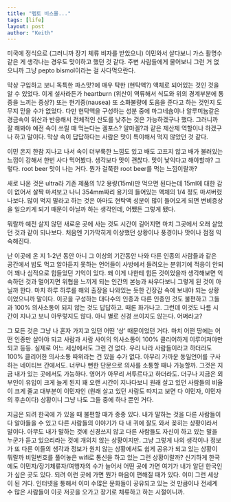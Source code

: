 ```yaml
---
title: "펩토 비스몰..."
tags: [life]
layout: post
author: "Keith"
---
```


미국에 정식으로 (그러니까 장기 체류 비자를 받았으니) 이민와서 살다보니 가스 활명수 같은 게 생각나는 경우도 맞이하고 했던 것 같다. 주변 사람들에게 물어보니 그런 거 없으니까 그냥 pepto bismol이라는 걸 사다먹으란다.

막상 구입하고 보니 독특한 파스맛?에 매우 탁한 (현탁액?) 액체로 되어있는 것인 것을 알 수 있었다. 이게 설사라든가 heartburn (위산이 역류해서 식도와 위의 경계부분에 통증을 느끼는 증상?) 또는 현기증(nausea) 또 소화불량에 도움을 준다고 하는 것인지 도무지 믿을 수가 없었다. 다만 현탁액을 구성하는 성분 중에 마그네슘이나 알루미늄같은 경금속이 위산과 반응해서 전체적인 산도를 낮추는 것은 가능하겠구나 했다. 그러니까 잘 해봐야 예전 속이 쓰릴 때 먹는다는 겔포스? 알마겔?과 같은 제산제 역할이나 하겠구나 하고 말이다. 막상 속이 답답하다는 사람은 맛이 특이해서 먹지 않았던 것 같다.

이민 온지 한참 지나고 나서 속이 더부룩한 느낌도 있고 배도 고프지 않고 배가 불러있는 느낌이 강해서 한번 사다 먹어봤다. 생각보다 맛이 괜찮다. 맛이 낯익다고 해야할까? 그렇다. root beer 맛이 나는 거다. 뭔가 걸쭉한 root beer를 먹는 느낌이랄까?

새로 나온 것은 ultra라 기존 제품의 1/2 용량(15ml)만 먹으면 된다는데 15ml에 대한 감이 없어서 살짝 마셔보고 나니 354mm짜리 용기의 들어있는 액체의 1/4 정도 마셔버렸나보다. 많이 먹지 말라고 하는 것은 아마도 현탁액 성분이 많이 들어오게 되면 변비증상을 일으키게 되기 때문이 아닐까 하는 생각인데, 어쨌든 그렇게 됐다.

뭐랄까 예전 살지 않던 새로운 곳에 사는 것도 시간이 길어지면 마치 그곳에서 오래 살았던 것과 같이 되나보다. 처음엔 기가막히게 이상했던 상황이나 풍경이나 맛이나 점점 익숙해진다. 

난 이곳에 온 지 1-2년 동안 아니 그 이상의 기간동안 나와 다른 인종의 사람들과 같은 공간에서 밥도 먹고 알아듣지 못하는 언어들이 사방에서 들려오는 분위기에 적응이 안되어 꽤나 심적으로 힘들었던 기억이 있다. 왜 이게 나한테 힘든 것이었을까 생각해보면 익숙하던 것과 멀어지면 위협을 느끼게 되는 인간의 본능과 싸우다보니 그렇게 된 것이 아닐까 한다. 마치 하루 하루를 해외 출장을 나와있는 듯한 긴장감 속에 보내야 되는 상황이었으니까 말이다. 이곳을 구성하는 대다수의 인종과 다른 인종인 것도 불편하고 그들과 100% 의사소통이 되지 않는 것도 답답하고. 때론 화가나고. 그런데 이것도 나름 시간이 지나고 보니 아무렇지도 않다. 아니 별로 신경 쓰이지도 않는다. 어쩌라고?

그 모든 것은 그냥 나 혼자 가지고 있던 어떤 '상' 때문이었던 거다. 마치 어떤 땅에는 어떤 인종만 살아야 되고 사람과 사람 사이의 의사소통이 100% 클리어하게 이루어져야만 되고 등등. 실제로 어느 세상에서도 그런 건 없다. 우리 나라 사람들이라고 하더라도 100% 클리어한 의사소통 따위라는 건 있을 수가 없다. 아무리 가까운 동일언어를 구사하는 네이티브 간에서도. 너무나 뻔한 단문으로 의사를 소통할 때나 가능할까. 그것은 지금 내가 있는 곳에서도 가능하다. 영어가 아무리 서투르다고 하더라도. 더구나 지금은 외부인이 유입이 크게 늘게 된지 꽤 오랜 시간이 지나다보니 원래 살고 있던 사람들의 비율이 크게 줄고 대부분이 이민자인 (원래 살고 있던 사람도 따지고 보면 다 이민자, 이민자의 후손이다) 상황이니 그냥 나도 그들 중에 하나 뿐인 거다. 

지금은 되려 한국에 가 있을 때 불편할 때가 종종 있다. 내가 말하는 것을 다른 사람들이 다 알아들을 수 있고 다른 사람들의 이야기가 다 내 귀에 잘도 와서 꽂히는 상황이라서 말이다. 아무도 내가 말하는 것에 신경쓰지 않고 다른 사람들도 자신이 하고 있는 말을 누군가 듣고 있으리라는 것에 개의치 않는 상황이지만. 그냥 그렇게 나의 생각이나 정보가 또 다른 이들의 생각과 정보가 원치 않는 상황에서도 쉽게 공유가 되고 있는 상황이 뭐랄까 비밀번호를 풀어놓은 wifi로 통신을 하고 있는 그런 상황이랄까? 신기하게 한국에도 이민자/장기체류자/여행자의 수가 늘어서 어떤 곳에 가면 여기가 내가 알던 한국인가 싶은 곳도 있다. 되려 이런 곳에 가면 뭔가 마음이 편해질 때가 있다. 이미 그런 세상이 된 거다. 인터넷을 통해서 이미 수많은 문화들이 공유되고 있는 것 만큼이나 전세계 수 많은 사람들이 이곳 저곳을 오가고 장기로 체류하고 하는 시절이니까. 
